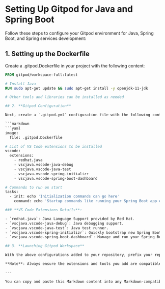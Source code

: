 # Setting Up Gitpod for Java and Spring Boot
Follow these steps to configure your Gitpod environment for Java, Spring Boot, and Spring services development:

## 1. Setting up the Dockerfile
Create a .gitpod.Dockerfile in your project with the following content:

```Dockerfile
FROM gitpod/workspace-full:latest

# Install Java
RUN sudo apt-get update && sudo apt-get install -y openjdk-11-jdk

# Other tools and libraries can be installed as needed

## 2. **Gitpod Configuration**

Next, create a `.gitpod.yml` configuration file with the following content:

```markdown
```yaml
image:
  file: .gitpod.Dockerfile

# List of VS Code extensions to be installed
vscode:
  extensions:
    - redhat.java
    - vscjava.vscode-java-debug
    - vscjava.vscode-java-test
    - vscjava.vscode-spring-initializr
    - vscjava.vscode-spring-boot-dashboard

# Commands to run on start
tasks:
  - init: echo 'Initialization commands can go here'
    command: echo 'Startup commands like running your Spring Boot app can go here'

### **VS Code Extensions Details**:

- `redhat.java`: Java Language Support provided by Red Hat.
- `vscjava.vscode-java-debug`: Java debugging support.
- `vscjava.vscode-java-test`: Java test runner.
- `vscjava.vscode-spring-initializr`: Quickly bootstrap new Spring Boot projects.
- `vscjava.vscode-spring-boot-dashboard`: Manage and run your Spring Boot projects.

## 3. **Launching Gitpod Workspace**

With the above configurations added to your repository, prefix your repo's URL with `https://gitpod.io/#` to launch a Gitpod workspace that's ready for Java and Spring Boot development.

**Note**: Always ensure the extensions and tools you add are compatible with your specific project setup.

---

You can copy and paste this Markdown content into any Markdown-compatible editor or viewer to see the formatted instructions.
